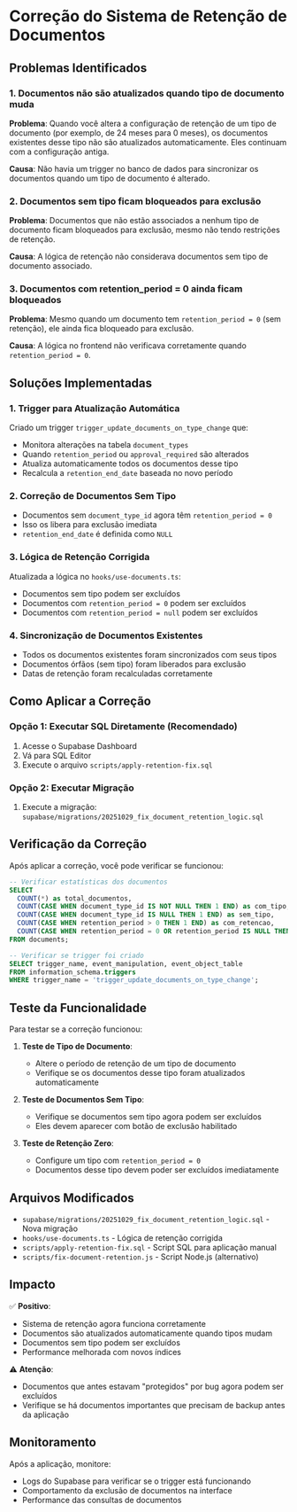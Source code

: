 # Correção do Sistema de Retenção de Documentos

## Problemas Identificados

### 1. Documentos não são atualizados quando tipo de documento muda
**Problema**: Quando você altera a configuração de retenção de um tipo de documento (por exemplo, de 24 meses para 0 meses), os documentos existentes desse tipo não são atualizados automaticamente. Eles continuam com a configuração antiga.

**Causa**: Não havia um trigger no banco de dados para sincronizar os documentos quando um tipo de documento é alterado.

### 2. Documentos sem tipo ficam bloqueados para exclusão
**Problema**: Documentos que não estão associados a nenhum tipo de documento ficam bloqueados para exclusão, mesmo não tendo restrições de retenção.

**Causa**: A lógica de retenção não considerava documentos sem tipo de documento associado.

### 3. Documentos com retention_period = 0 ainda ficam bloqueados
**Problema**: Mesmo quando um documento tem `retention_period = 0` (sem retenção), ele ainda fica bloqueado para exclusão.

**Causa**: A lógica no frontend não verificava corretamente quando `retention_period = 0`.

## Soluções Implementadas

### 1. Trigger para Atualização Automática
Criado um trigger `trigger_update_documents_on_type_change` que:
- Monitora alterações na tabela `document_types`
- Quando `retention_period` ou `approval_required` são alterados
- Atualiza automaticamente todos os documentos desse tipo
- Recalcula a `retention_end_date` baseada no novo período

### 2. Correção de Documentos Sem Tipo
- Documentos sem `document_type_id` agora têm `retention_period = 0`
- Isso os libera para exclusão imediata
- `retention_end_date` é definida como `NULL`

### 3. Lógica de Retenção Corrigida
Atualizada a lógica no `hooks/use-documents.ts`:
- Documentos sem tipo podem ser excluídos
- Documentos com `retention_period = 0` podem ser excluídos
- Documentos com `retention_period = null` podem ser excluídos

### 4. Sincronização de Documentos Existentes
- Todos os documentos existentes foram sincronizados com seus tipos
- Documentos órfãos (sem tipo) foram liberados para exclusão
- Datas de retenção foram recalculadas corretamente

## Como Aplicar a Correção

### Opção 1: Executar SQL Diretamente (Recomendado)
1. Acesse o Supabase Dashboard
2. Vá para SQL Editor
3. Execute o arquivo `scripts/apply-retention-fix.sql`

### Opção 2: Executar Migração
1. Execute a migração: `supabase/migrations/20251029_fix_document_retention_logic.sql`

## Verificação da Correção

Após aplicar a correção, você pode verificar se funcionou:

```sql
-- Verificar estatísticas dos documentos
SELECT 
  COUNT(*) as total_documentos,
  COUNT(CASE WHEN document_type_id IS NOT NULL THEN 1 END) as com_tipo,
  COUNT(CASE WHEN document_type_id IS NULL THEN 1 END) as sem_tipo,
  COUNT(CASE WHEN retention_period > 0 THEN 1 END) as com_retencao,
  COUNT(CASE WHEN retention_period = 0 OR retention_period IS NULL THEN 1 END) as sem_retencao
FROM documents;

-- Verificar se trigger foi criado
SELECT trigger_name, event_manipulation, event_object_table 
FROM information_schema.triggers 
WHERE trigger_name = 'trigger_update_documents_on_type_change';
```

## Teste da Funcionalidade

Para testar se a correção funcionou:

1. **Teste de Tipo de Documento**:
   - Altere o período de retenção de um tipo de documento
   - Verifique se os documentos desse tipo foram atualizados automaticamente

2. **Teste de Documentos Sem Tipo**:
   - Verifique se documentos sem tipo agora podem ser excluídos
   - Eles devem aparecer com botão de exclusão habilitado

3. **Teste de Retenção Zero**:
   - Configure um tipo com `retention_period = 0`
   - Documentos desse tipo devem poder ser excluídos imediatamente

## Arquivos Modificados

- `supabase/migrations/20251029_fix_document_retention_logic.sql` - Nova migração
- `hooks/use-documents.ts` - Lógica de retenção corrigida
- `scripts/apply-retention-fix.sql` - Script SQL para aplicação manual
- `scripts/fix-document-retention.js` - Script Node.js (alternativo)

## Impacto

✅ **Positivo**:
- Sistema de retenção agora funciona corretamente
- Documentos são atualizados automaticamente quando tipos mudam
- Documentos sem tipo podem ser excluídos
- Performance melhorada com novos índices

⚠️ **Atenção**:
- Documentos que antes estavam "protegidos" por bug agora podem ser excluídos
- Verifique se há documentos importantes que precisam de backup antes da aplicação

## Monitoramento

Após a aplicação, monitore:
- Logs do Supabase para verificar se o trigger está funcionando
- Comportamento da exclusão de documentos na interface
- Performance das consultas de documentos